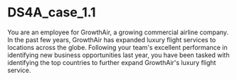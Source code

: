 # DS4A_case_1.1
You are an employee for GrowthAir, a growing commercial airline company. In the past few years, GrowthAir has expanded luxury flight services to locations across the globe. Following your team's excellent performance in identifying new business opportunities last year, you have been tasked with identifying the top countries to further expand GrowthAir's luxury flight service.
